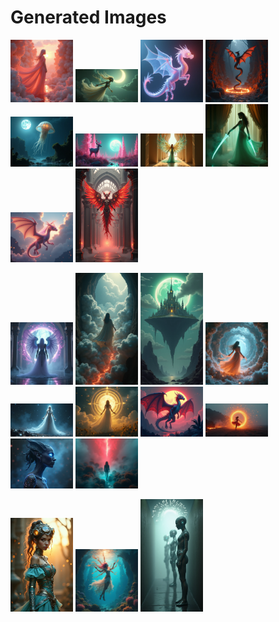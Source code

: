 # Generated Images



<img src="2025_08_17_01.png" width="100"/> <img src="2025_08_17_02.png" width="100"/> <img src="2025_08_17_03.png" width="100"/> <img src="2025_08_17_04.png" width="100"/> <img src="2025_08_17_05.png" width="100"/> <img src="2025_08_17_06.png" width="100"/> <img src="2025_08_17_07.png" width="100"/> <img src="2025_08_17_08.png" width="100"/> <img src="2025_08_17_09.png" width="100"/> <img src="2025_08_17_10.png" width="100"/>

<img src="2025_08_17_11.png" width="100"/> <img src="2025_08_17_12.png" width="100"/> <img src="2025_08_17_13.png" width="100"/> <img src="2025_08_17_14.png" width="100"/> <img src="2025_08_17_15.png" width="100"/> <img src="2025_08_17_16.png" width="100"/> <img src="2025_08_17_17.png" width="100"/> <img src="2025_08_17_18.png" width="100"/> <img src="2025_08_17_19.png" width="100"/> <img src="2025_08_17_20.png" width="100"/>

<img src="2025_08_17_21.png" width="100"/> <img src="2025_08_17_22.png" width="100"/> <img src="2025_08_17_23.png" width="100"/>